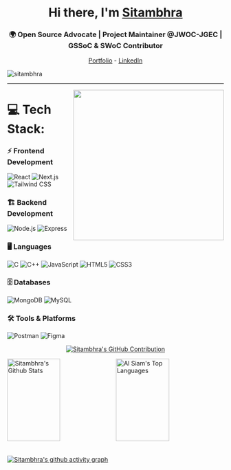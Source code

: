   <h1 align="center" color=''> Hi there, I'm <a href="https://www.linkedin.com/in/sitambhra/">Sitambhra</a> </h1>
  <h3 align="center">🌍 Open Source Advocate | Project Maintainer @JWOC-JGEC | GSSoC & SWoC Contributor</h3>

<!--- Adding Header Elements -->
<p align="center">
  <a href="https://portfolio-web-lac-seven.vercel.app/">Portfolio</a> -
  <a href="https://www.linkedin.com/in/sitambhra/">LinkedIn</a> 
</p>
<p align="left"> <img src="https://komarev.com/ghpvc/?username=sitambhra&label=Profile%20views&color=0e75b6&style=flat" alt="sitambhra" /> </p>

-----------------------------------------------------------
  <img src="https://raw.githubusercontent.com/sanjay-kv/sanjay-kv/main/Assets/illustration.png" min-width="300px" max-width="300px" width="350px" align="right"> 
 
<!--- Adding Tech Stack open Section -->
 
# 💻 Tech Stack:
<h3>⚡ Frontend Development</h3>

 ![React](https://img.shields.io/badge/React-%2361DAFB.svg?style=for-the-badge&logo=react&logoColor=white)
![Next.js](https://img.shields.io/badge/Next.js-%23000000.svg?style=for-the-badge&logo=next.js&logoColor=white)
![Tailwind CSS](https://img.shields.io/badge/TailwindCSS-%2338B2AC.svg?style=for-the-badge&logo=tailwind-css&logoColor=white)

<h3> 🏗️ Backend Development</h3>

![Node.js](https://img.shields.io/badge/Node.js-%2343853D.svg?style=for-the-badge&logo=node.js&logoColor=white)
![Express](https://img.shields.io/badge/Express-%23404D59.svg?style=for-the-badge&logo=express&logoColor=white)

<h3> 🖥️ Languages</h3>

![C](https://img.shields.io/badge/c-%2300599C.svg?style=for-the-badge&logo=c&logoColor=white) 
![C++](https://img.shields.io/badge/c++-%2300599C.svg?style=for-the-badge&logo=c%2B%2B&logoColor=white) 
![JavaScript](https://img.shields.io/badge/javascript-%23323330.svg?style=for-the-badge&logo=javascript&logoColor=%23F7DF1E) 
![HTML5](https://img.shields.io/badge/html5-%23E34F26.svg?style=for-the-badge&logo=html5&logoColor=white) 
![CSS3](https://img.shields.io/badge/css3-%231572B6.svg?style=for-the-badge&logo=css3&logoColor=white)

<h3>🗄️ Databases</h3>

![MongoDB](https://img.shields.io/badge/MongoDB-%2347A248.svg?style=for-the-badge&logo=mongodb&logoColor=white) 
![MySQL](https://img.shields.io/badge/mysql-%2300f.svg?style=for-the-badge&logo=mysql&logoColor=white)

<h3> 🛠️ Tools & Platforms </h3>
  
![Postman](https://img.shields.io/badge/Postman-%23FF6C37.svg?style=for-the-badge&logo=postman&logoColor=white)
![Figma](https://img.shields.io/badge/Figma-000000.svg?style=for-the-badge&logo=figma&logoColor=white)


<p align="center">
  <a href="https://github.com/sitambhra">
    <img src="https://github-profile-summary-cards.vercel.app/api/cards/profile-details?username=sitambhra&theme=radical" alt="Sitambhra's GitHub Contribution"/>
  </a>
</p>
    <a href="https://github.com/sitambhra"><img alt="Sitambhra's Github Stats" src="https://denvercoder1-github-readme-stats.vercel.app/api?username=sitambhra&show_icons=true&count_private=true&theme=react&border_color=7F3FBF&bg_color=0D1117&title_color=F85D7F&icon_color=F8D866" height="192px" width="49.5%"/></a>
  <a href="https://github.com/sitambhra"><img alt="Al Siam's Top Languages" src="https://denvercoder1-github-readme-stats.vercel.app/api/top-langs/?username=sitambhra&langs_count=8&layout=compact&theme=react&border_color=7F3FBF&bg_color=0D1117&title_color=F85D7F&icon_color=F8D866" height="192px" width="49.5%"/></a>
  <br/>
</a>
<br />


 [![Sitambhra's github activity graph](https://github-readme-activity-graph.vercel.app/graph?username=sitambhra&bg_color=030203&color=ff00ee&line=e605d7&point=d7e1cc&area=true&hide_border=true)](https://github.com/ashutosh00710/github-readme-activity-graph)
